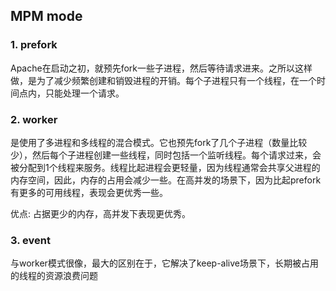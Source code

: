 ## MPM mode
### 1. prefork
Apache在启动之初，就预先fork一些子进程，然后等待请求进来。之所以这样做，是为了减少频繁创建和销毁进程的开销。每个子进程只有一个线程，在一个时间点内，只能处理一个请求。

### 2. worker
是使用了多进程和多线程的混合模式。它也预先fork了几个子进程（数量比较少），然后每个子进程创建一些线程，同时包括一个监听线程。每个请求过来，会被分配到1个线程来服务。线程比起进程会更轻量，因为线程通常会共享父进程的内存空间，因此，内存的占用会减少一些。在高并发的场景下，因为比起prefork有更多的可用线程，表现会更优秀一些。

优点: 占据更少的内存，高并发下表现更优秀。

### 3. event
与worker模式很像，最大的区别在于，它解决了keep-alive场景下，长期被占用的线程的资源浪费问题

